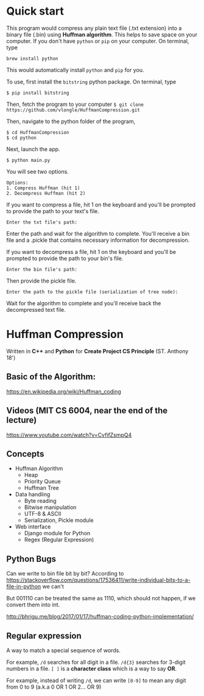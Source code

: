 # Quick start
This program would compress any plain text file (.txt extension) into a binary file (.bin) using __Huffman algorithm__. This helps to save space on your computer.
If you don't have `python` or `pip` on your computer. On terminal, type

`brew install python`

This would automatically install `python` and `pip` for you.

To use, first install the `bitstring` python package. On terminal, type

`$ pip install bitstring`

Then, fetch the program to your computer
`$ git clone https://github.com/vlongle/HuffmanCompression.git`

Then, navigate to the python folder of the program,
```
$ cd HuffmanCompression
$ cd python
```
Next, launch the app.

`$ python main.py `

You will see two options.


```
Options: 
1. Compress Huffman (hit 1)
2. Decompress Huffman (hit 2)

```

If you want to compress a file, hit 1 on the keyboard and you'll be prompted to provide the path to your text's file.

`Enter the txt file's path: `

Enter the path and wait for the algorithm to complete. You'll receive a bin file and a .pickle that contains necessary information for decompression.

If you want to decompress a file, hit 1 on the keyboard and you'll be prompted to provide the path to your bin's file.

`Enter the bin file's path: `

Then provide the pickle file.

`Enter the path to the pickle file (serialization of tree node): `

Wait for the algorithm to complete and you'll receive back the decompressed text file. 





# Huffman Compression
Written in __C++__ and __Python__ for __Create Project CS Principle__ (ST. Anthony 18')
## Basic of the Algorithm:
https://en.wikipedia.org/wiki/Huffman_coding

## Videos (MIT CS 6004, near the end of the lecture)
https://www.youtube.com/watch?v=CvfifZsmpQ4

## Concepts

* Huffman Algorithm
  * Heap
  * Priority Queue
  * Huffman Tree
* Data handling 
  * Byte reading
  * Bitwise manipulation
  * UTF-8 & ASCII
  * Serialization, Pickle module
* Web interface
  * Django module for Python
  * Regex (Regular Expression)
  
## Python Bugs
Can we write to bin file bit by bit?
According to https://stackoverflow.com/questions/17536411/write-individual-bits-to-a-file-in-python
we can't

But 001110 can be treated the same as 1110, which should not happen, if we convert them into int. 

http://bhrigu.me/blog/2017/01/17/huffman-coding-python-implementation/

## Regular expression
A way to match a special sequence of words.

For example, `/d` searches for all digit in a file. `/d{3}` searches for 3-digit numbers in a file.
`[ ]` is a __character class__ which is a way to say __OR__.

For example, instead of writing `/d`, we can write `[0-9]` to mean any digit from 0 to 9 (a.k.a 0 OR 1 OR 2... OR 9)

